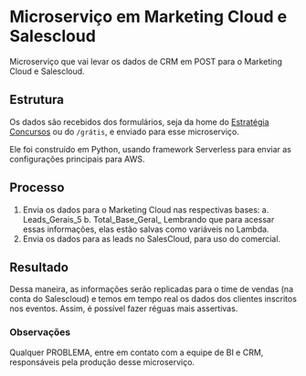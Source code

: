 # Microserviço em Marketing Cloud e Salescloud
Microserviço que vai levar os dados de CRM em POST para o Marketing Cloud e Salescloud.

## Estrutura
Os dados são recebidos dos formulários, seja da home do [Estratégia Concursos](https://www.estrategiaconcursos.com.br/) ou do `/grátis`, e enviado para esse microserviço.

Ele foi construído em Python, usando framework Serverless para enviar as configurações principais para AWS. 

## Processo
1. Envia os dados para o Marketing Cloud nas respectivas bases:
  a. Leads_Gerais_5
  b. Total_Base_Geral_
  Lembrando que para acessar essas informações, elas estão salvas como variáveis no Lambda.
2. Envia os dados para as leads no SalesCloud, para uso do comercial.

## Resultado
Dessa maneira, as informações serão replicadas para o time de vendas (na conta do Salescloud) e temos em tempo real os dados dos clientes inscritos nos eventos. Assim, é possível fazer réguas mais assertivas.

### Observações
Qualquer PROBLEMA, entre em contato com a equipe de BI e CRM, responsáveis pela produção desse microserviço.
